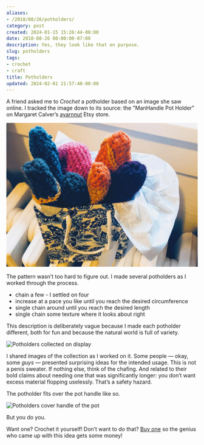 ```yaml
---
aliases:
- /2018/08/26/potholders/
category: post
created: 2024-01-15 15:26:44-08:00
date: 2018-08-26 00:00:00-07:00
description: Yes, they look like that on purpose.
slug: potholders
tags:
- crochet
- craft
title: Potholders
updated: 2024-02-01 21:57:40-08:00
---
```


A friend asked me to *Crochet* a potholder based on an image she saw online. I tracked the image down to its source: the "ManHandle Pot Holder" on Margaret Calver’s [ayarnnut](https://www.etsy.com/shop/ayarnnut) Etsy store.

![attachments/img/2018/cover-2018-08-26.jpg](../../../attachments/img/2018/cover-2018-08-26.jpg)

The pattern wasn’t too hard to figure out. I made several potholders as I worked through the process.

* chain a few - I settled on four
* increase at a pace you like until you reach the desired circumference
* single chain around until you reach the desired length
* single chain some texture where it looks about right

This description is deliberately vague because I made each potholder different, both for fun and because the natural world is full of variety.

![Potholders collected on display](attachments/img/2018/collected.jpg)

I shared images of the collection as I worked on it. Some people — okay, some *guys* — presented surprising ideas for the intended usage. This is not a penis sweater. If nothing else, think of the chafing. And related to their bold claims about needing one that was significantly longer: you don’t want excess material flopping uselessly. That’s a safety hazard.

The potholder fits over the pot handle like so.

![Potholders cover handle of the pot](attachments/img/2018/demonstrated.jpg "Demonstration of usage")

But you do you.

Want one? Crochet it yourself! Don’t want to do that? [Buy one](https://www.etsy.com/shop/ayarnnut) so the genius who came up with this idea gets some money!